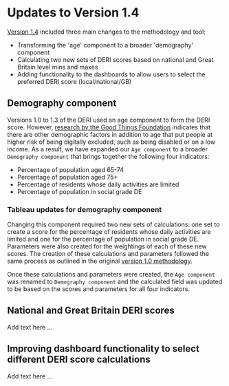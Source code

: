 # Updates to Version 1.4

[Version 1.4](https://www.gmtableau.nhs.uk/t/GMCA/views/DigitalExclusionRiskIndexv1_4/DERIhomepage?:iid=2&:isGuestRedirectFromVizportal=y&:embed=y) included three main changes to the methodology and tool:
* Transforming the 'age' component to a broader 'demography' component
* Calculating two new sets of DERI scores based on national and Great Britain level mins and maxes
* Adding functionality to the dashboards to allow users to select the preferred DERI score (local/national/GB)

## Demography component
Versions 1.0 to 1.3 of the DERI used an age component to form the DERI score. However, [research by the Good Things Foundation](https://www.goodthingsfoundation.org/insights/digital-exclusion-and-health-inequalities/) indicates that there are other demographic factors in addition to age that put people at higher risk of being digitally excluded, such as being disabled or on a low income. As a result, we have expanded our `Age component` to a broader `Demography component` that brings together the following four indicators:
* Percentage of population aged 65-74
* Percentage of population aged 75+
* Percentage of residents whose daily activities are limited
* Percentage of population in social grade DE

### Tableau updates for demography component
Changing this component required two new sets of calculations: one set to create a score for the percentage of residents whose daily activities are limited and one for the percentage of population in social grade DE. Parameters were also created for the weightings of each of these new scores. The creation of these calculations and parameters followed the same process as outlined in the original [version 1.0 methodology](https://github.com/GreaterManchesterODA/Digital-Exclusion-Risk-Index/blob/main/Version%201.0/DERI%20Score%20Methodology_v1.0.md#individual-indicator-scores).

Once these calculations and parameters were created, the `Age component` was renamed to `Demography component` and the calculated field was updated to be based on the scores and parameters for all four indicators.

## National and Great Britain DERI scores 
Add text here ...

## Improving dashboard functionality to select different DERI score calculations
Add text here ...
